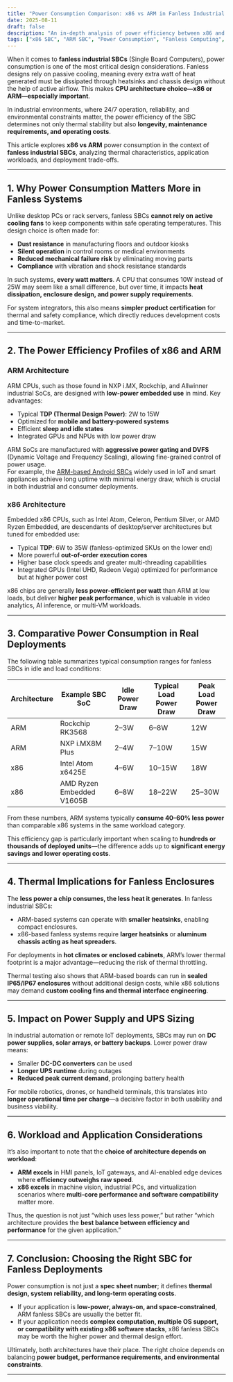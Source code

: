 ```yaml
---
title: "Power Consumption Comparison: x86 vs ARM in Fanless Industrial SBCs"
date: 2025-08-11
draft: false
description: "An in-depth analysis of power efficiency between x86 and ARM architectures in fanless industrial SBC designs, exploring thermal performance, battery life, and deployment considerations."
tags: ["x86 SBC", "ARM SBC", "Power Consumption", "Fanless Computing", "Industrial SBC"]
---
```


When it comes to **fanless industrial SBCs** (Single Board Computers), power consumption is one of the most critical design considerations. Fanless designs rely on passive cooling, meaning every extra watt of heat generated must be dissipated through heatsinks and chassis design without the help of active airflow. This makes **CPU architecture choice—x86 or ARM—especially important**.

In industrial environments, where 24/7 operation, reliability, and environmental constraints matter, the power efficiency of the SBC determines not only thermal stability but also **longevity, maintenance requirements, and operating costs**.

This article explores **x86 vs ARM** power consumption in the context of **fanless industrial SBCs**, analyzing thermal characteristics, application workloads, and deployment trade-offs.

---

## 1. Why Power Consumption Matters More in Fanless Systems

Unlike desktop PCs or rack servers, fanless SBCs **cannot rely on active cooling fans** to keep components within safe operating temperatures. This design choice is often made for:

- **Dust resistance** in manufacturing floors and outdoor kiosks  
- **Silent operation** in control rooms or medical environments  
- **Reduced mechanical failure risk** by eliminating moving parts  
- **Compliance** with vibration and shock resistance standards  

In such systems, **every watt matters**. A CPU that consumes 10W instead of 25W may seem like a small difference, but over time, it impacts **heat dissipation, enclosure design, and power supply requirements**.

For system integrators, this also means **simpler product certification** for thermal and safety compliance, which directly reduces development costs and time-to-market.

---

## 2. The Power Efficiency Profiles of x86 and ARM

### ARM Architecture
ARM CPUs, such as those found in NXP i.MX, Rockchip, and Allwinner industrial SoCs, are designed with **low-power embedded use** in mind. Key advantages:
- Typical **TDP (Thermal Design Power)**: 2W to 15W  
- Optimized for **mobile and battery-powered systems**  
- Efficient **sleep and idle states**  
- Integrated GPUs and NPUs with low power draw  

ARM SoCs are manufactured with **aggressive power gating and DVFS** (Dynamic Voltage and Frequency Scaling), allowing fine-grained control of power usage.  
For example, the [ARM-based Android SBCs](https://android-board.com/posts/arm-based-android-sbc/) widely used in IoT and smart appliances achieve long uptime with minimal energy draw, which is crucial in both industrial and consumer deployments.

### x86 Architecture
Embedded x86 CPUs, such as Intel Atom, Celeron, Pentium Silver, or AMD Ryzen Embedded, are descendants of desktop/server architectures but tuned for embedded use:
- Typical **TDP**: 6W to 35W (fanless-optimized SKUs on the lower end)  
- More powerful **out-of-order execution cores**  
- Higher base clock speeds and greater multi-threading capabilities  
- Integrated GPUs (Intel UHD, Radeon Vega) optimized for performance but at higher power cost  

x86 chips are generally **less power-efficient per watt** than ARM at low loads, but deliver **higher peak performance**, which is valuable in video analytics, AI inference, or multi-VM workloads.

---

## 3. Comparative Power Consumption in Real Deployments

The following table summarizes typical consumption ranges for fanless SBCs in idle and load conditions:

| Architecture | Example SBC SoC | Idle Power Draw | Typical Load Power Draw | Peak Load Power Draw |
|--------------|-----------------|----------------|-------------------------|----------------------|
| ARM          | Rockchip RK3568 | 2–3W           | 6–8W                    | 12W                  |
| ARM          | NXP i.MX8M Plus | 2–4W           | 7–10W                   | 15W                  |
| x86          | Intel Atom x6425E | 4–6W         | 10–15W                  | 18W                  |
| x86          | AMD Ryzen Embedded V1605B | 6–8W | 18–22W                  | 25–30W               |

From these numbers, ARM systems typically **consume 40–60% less power** than comparable x86 systems in the same workload category.

This efficiency gap is particularly important when scaling to **hundreds or thousands of deployed units**—the difference adds up to **significant energy savings and lower operating costs**.

---

## 4. Thermal Implications for Fanless Enclosures

The **less power a chip consumes, the less heat it generates**. In fanless industrial SBCs:
- ARM-based systems can operate with **smaller heatsinks**, enabling compact enclosures.  
- x86-based fanless systems require **larger heatsinks** or **aluminum chassis acting as heat spreaders**.  

For deployments in **hot climates or enclosed cabinets**, ARM’s lower thermal footprint is a major advantage—reducing the risk of thermal throttling.  

Thermal testing also shows that ARM-based boards can run in **sealed IP65/IP67 enclosures** without additional design costs, while x86 solutions may demand **custom cooling fins and thermal interface engineering**.

---

## 5. Impact on Power Supply and UPS Sizing

In industrial automation or remote IoT deployments, SBCs may run on **DC power supplies, solar arrays, or battery backups**. Lower power draw means:
- Smaller **DC-DC converters** can be used  
- **Longer UPS runtime** during outages  
- **Reduced peak current demand**, prolonging battery health  

For mobile robotics, drones, or handheld terminals, this translates into **longer operational time per charge**—a decisive factor in both usability and business viability.

---

## 6. Workload and Application Considerations

It’s also important to note that the **choice of architecture depends on workload**:

- **ARM excels** in HMI panels, IoT gateways, and AI-enabled edge devices where **efficiency outweighs raw speed**.  
- **x86 excels** in machine vision, industrial PCs, and virtualization scenarios where **multi-core performance and software compatibility** matter more.  

Thus, the question is not just “which uses less power,” but rather “which architecture provides the **best balance between efficiency and performance** for the given application.”

---

## 7. Conclusion: Choosing the Right SBC for Fanless Deployments

Power consumption is not just a **spec sheet number**; it defines **thermal design, system reliability, and long-term operating costs**.  

- If your application is **low-power, always-on, and space-constrained**, ARM fanless SBCs are usually the better fit.  
- If your application needs **complex computation, multiple OS support, or compatibility with existing x86 software stacks**, x86 fanless SBCs may be worth the higher power and thermal design effort.  

Ultimately, both architectures have their place. The right choice depends on balancing **power budget, performance requirements, and environmental constraints**.

---